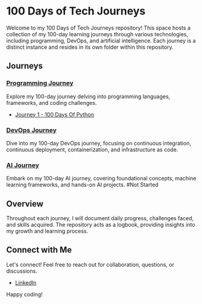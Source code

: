 # 100 Days of Tech Journeys

Welcome to my 100 Days of Tech Journeys repository! This space hosts a collection of my 100-day learning journeys through various technologies, including programming, DevOps, and artificial intelligence. Each journey is a distinct instance and resides in its own folder within this repository.

## Journeys

### [Programming Journey](./programming)

Explore my 100-day journey delving into programming languages, frameworks, and coding challenges.
- [Journey 1 - 100 Days Of Python](./programming/python)

### [DevOps Journey](./devops)

Dive into my 100-day DevOps journey, focusing on continuous integration, continuous deployment, containerization, and infrastructure as code.

### [AI Journey](./ai)

Embark on my 100-day AI journey, covering foundational concepts, machine learning frameworks, and hands-on AI projects. #Not Started

## Overview

Throughout each journey, I will document daily progress, challenges faced, and skills acquired. The repository acts as a logbook, providing insights into my growth and learning process.

## Connect with Me

Let's connect! Feel free to reach out for collaboration, questions, or discussions.

- [LinkedIn](https://www.linkedin.com/in/brandonwest87/)

Happy coding!
